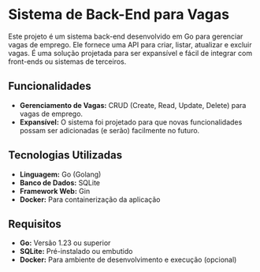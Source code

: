# Sistema de Back-End para Vagas

Este projeto é um sistema back-end desenvolvido em Go para gerenciar vagas de emprego. Ele fornece uma API para criar, listar, atualizar e excluir vagas. É uma solução projetada para ser expansível e fácil de integrar com front-ends ou sistemas de terceiros.

## Funcionalidades

- **Gerenciamento de Vagas:** CRUD (Create, Read, Update, Delete) para vagas de emprego.
- **Expansível:** O sistema foi projetado para que novas funcionalidades possam ser adicionadas (e serão) facilmente no futuro.

## Tecnologias Utilizadas

- **Linguagem:** Go (Golang)
- **Banco de Dados:** SQLite
- **Framework Web:** Gin
- **Docker:** Para containerização da aplicação

## Requisitos

- **Go:** Versão 1.23 ou superior
- **SQLite:** Pré-instalado ou embutido
- **Docker:** Para ambiente de desenvolvimento e execução (opcional)
